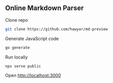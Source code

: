 ## Online  Markdown Parser

Clone repo

```bash
git clone https://github.com/hawyar/md-preview
```

Generate JavaScript code

```bash
go generate
```

Run locally

```bash
npx serve public
```

Open [http://localhost:3000](http://localhost:3000)
